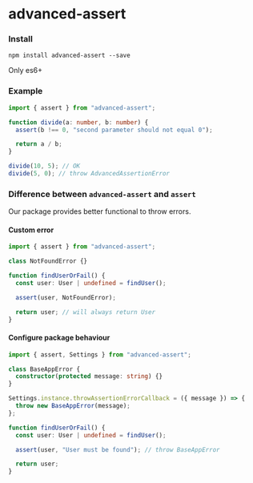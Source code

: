 # advanced-assert

### Install

`npm install advanced-assert --save`

Only es6+

### Example

```typescript
import { assert } from "advanced-assert";

function divide(a: number, b: number) {
  assert(b !== 0, "second parameter should not equal 0");

  return a / b;
}

divide(10, 5); // OK
divide(5, 0); // throw AdvancedAssertionError
```

### Difference between `advanced-assert` and `assert`

Our package provides better functional to throw errors.

#### Custom error
```typescript
import { assert } from "advanced-assert";

class NotFoundError {}

function findUserOrFail() {
  const user: User | undefined = findUser();

  assert(user, NotFoundError);

  return user; // will always return User
}
```

#### Configure package behaviour
```typescript
import { assert, Settings } from "advanced-assert";

class BaseAppError {
  constructor(protected message: string) {}
}

Settings.instance.throwAssertionErrorCallback = ({ message }) => {
  throw new BaseAppError(message);
};

function findUserOrFail() {
  const user: User | undefined = findUser();

  assert(user, "User must be found"); // throw BaseAppError

  return user;
}

```